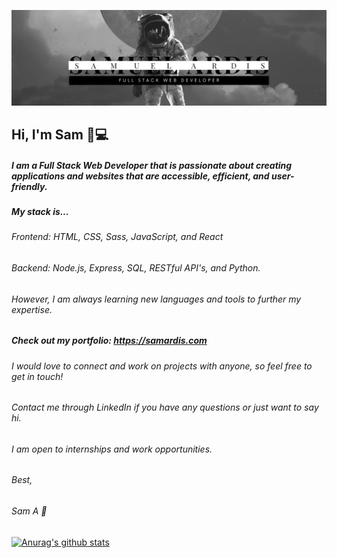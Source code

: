 ![](img/astroprofimg.png)

## Hi, I'm Sam 👋:computer:

##### I am a Full Stack Web Developer that is passionate about creating applications and websites that are accessible, efficient, and user-friendly.

##### My stack is...
###### Frontend: HTML, CSS, Sass, JavaScript, and React

###### Backend: Node.js, Express, SQL, RESTful API's, and Python.

###### However, I am always learning new languages and tools to further my expertise.

##### Check out my portfolio: https://samardis.com
  
###### I would love to connect and work on projects with anyone, so feel free to get in touch!

###### Contact me through LinkedIn if you have any questions or just want to say hi.

###### I am open to internships and work opportunities.

###### Best,

###### Sam A :rocket:

[![Anurag's github stats](https://github-readme-stats.vercel.app/api?username=ardissam0&hide=stars&show_icons=true&theme=gruvbox)](https://github.com/anuraghazra/github-readme-stats)



